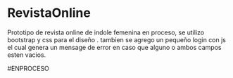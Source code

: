 # RevistaOnline
Prototipo de revista online de indole femenina en proceso, se utilizo bootstrap y css para el diseño . tambien se agrego un pequeño login con js el cual genera un mensage de error en caso que alguno o ambos campos esten vacios. 

#ENPROCESO
